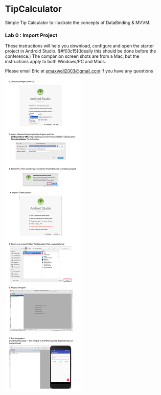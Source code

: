 # TipCalculator
Simple Tip Calculator to illustrate the concepts of DataBinding & MVVM.


### Lab 0 : Import Project

These instructions will help you download, configure and open the starter
project in Android Studio. ![#f03c15](Ideally this should be done before the conference.)  The companion screen shots are from a Mac, but the instructions apply to both Windows/PC and Macs.

Please email Eric at emaxwell2003@gmail.com if you have any questions

![Install Instructions](InstallInstructions.png)


